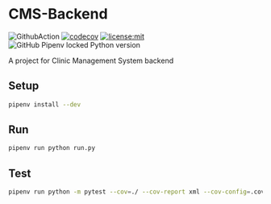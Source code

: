 # CMS-Backend

![GithubAction](https://github.com/NTUT-108-SE/CMS-Backend/workflows/Python%20package/badge.svg) [![codecov](https://codecov.io/gh/NTUT-108-SE/CMS-Backend/branch/master/graph/badge.svg)](https://codecov.io/gh/NTUT-108-SE/CMS-Backend) [![license:mit](https://img.shields.io/badge/license-mit-blue.svg)](https://opensource.org/licenses/MIT) ![GitHub Pipenv locked Python version](https://img.shields.io/github/pipenv/locked/python-version/NTUT-108-SE/CMS-Backend)

A project for Clinic Management System backend

## Setup

```bash
pipenv install --dev
```

## Run

```bash
pipenv run python run.py
```

## Test

```bash
pipenv run python -m pytest --cov=./ --cov-report xml --cov-config=.coveragerc tests/
```
